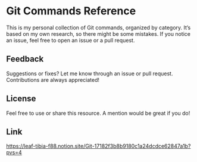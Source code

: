 # Git Commands Reference

This is my personal collection of Git commands, organized by category. It’s based on my own research, so there might be some mistakes. If you notice an issue, feel free to open an issue or a pull request.

## Feedback
Suggestions or fixes? Let me know through an issue or pull request. Contributions are always appreciated!

## License
Feel free to use or share this resource. A mention would be great if you do!

## Link
https://leaf-tibia-f88.notion.site/Git-17182f3b8b9180c1a24dcdce62847a1b?pvs=4
